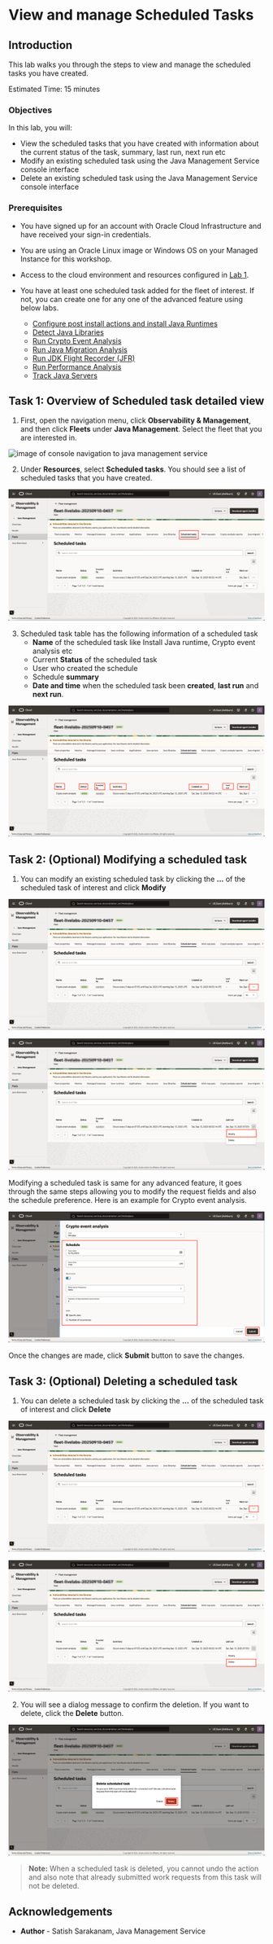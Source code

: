 # View and manage Scheduled Tasks

## Introduction

This lab walks you through the steps to view and manage the scheduled tasks you have created.

Estimated Time: 15 minutes

### Objectives

In this lab, you will:

  * View the scheduled tasks that you have created with information about the current status of the task, summary, last run, next run etc
  * Modify an existing scheduled task using the Java Management Service console interface
  * Delete an existing scheduled task using the Java Management Service console interface


### Prerequisites

  * You have signed up for an account with Oracle Cloud Infrastructure and have received your sign-in credentials.
  * You are using an Oracle Linux image or Windows OS on your Managed Instance for this workshop.
  * Access to the cloud environment and resources configured in [Lab 1](?lab=set-up-and-enable-advanced-features-on-java-management-service).
  * You have at least one scheduled task added for the fleet of interest. If not, you can create one for any one of the advanced feature using below labs.

    * [Configure post install actions and install Java Runtimes](?lab=configure-post-install-actions-and-install-java-runtimes)
    * [Detect Java Libraries](?lab=detect-java-libraries)
    * [Run Crypto Event Analysis](?lab=run-crypto-event-analysis)
    * [Run Java Migration Analysis](?lab=run-java-migration-analysis)
    * [Run JDK Flight Recorder (JFR)](?lab=run-jdk-flight-recorder-jfr)
    * [Run Performance Analysis](?lab=run-performance-analysis)
    * [Track Java Servers](?lab=track-java-servers)

## Task 1: Overview of Scheduled task detailed view
1. First, open the navigation menu, click **Observability & Management**, and then click **Fleets** under **Java Management**. Select the fleet that you are interested in.

 ![image of console navigation to java management service](../view-and-monitor-work-requests/images/console-navigation-jms.png)

2. Under **Resources**, select **Scheduled tasks**. You should see a list of scheduled tasks that you have created.

 ![image of scheduled tasks resource tab](images/scheduled-tasks-resource-tab.png)

3. Scheduled task table has the following information of a scheduled task
    * **Name** of the scheduled task like Install Java runtime, Crypto event analysis etc
    * Current **Status** of the scheduled task
    * User who created the schedule
    * Schedule **summary**
    * **Date and time** when the scheduled task been **created**, **last run** and **next run**.

 ![image of scheduled task table](images/scheduled-tasks-table.png)

## Task 2: (Optional) Modifying a scheduled task

1. You can modify an existing scheduled task by clicking the **...** of the scheduled task of interest and click **Modify**

 ![image of scheduled task modify step 1](images/scheduled-task-modify-step-1.png)

 ![image of scheduled task modify step 2](images/scheduled-task-modify-step-2.png)

 Modifying a scheduled task is same for any advanced feature, it goes through the same steps allowing you to modify the request fields and also the schedule preference. Here is an example for Crypto event analysis.

 ![image of crypto event analysis modify view](images/scheduled-task-modify-step-3.png)

 Once the changes are made, click **Submit** button to save the changes.

## Task 3: (Optional) Deleting a scheduled task

1. You can delete a scheduled task by clicking the **...** of the scheduled task of interest and click **Delete**

 ![image of scheduled task modify step 1](images/scheduled-task-modify-step-1.png)

 ![image of scheduled task delete button](images/scheduled-task-delete-step-1.png)

2. You will see a dialog message to confirm the deletion. If you want to delete, click the **Delete** button.

 ![image of scheduled task delete button](images/scheduled-task-delete-step-2.png)

 >**Note:** When a scheduled task is deleted, you cannot undo the action and also note that already submitted work requests from this task will not be deleted.

## Acknowledgements

 * **Author** - Satish Sarakanam, Java Management Service
